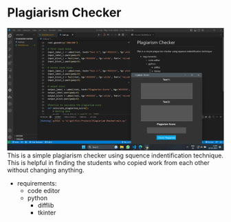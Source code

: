 # Plagiarism Checker

![Alt text](Screenshot%202023-05-18%20110420.png)
This is a simple plagiarism checker using squence indentification technique. This is helpful in finding the students who copied work from each other without changing anything.

- requirements:
  - code editor 
  - python 
    - difflib
    - tkinter 